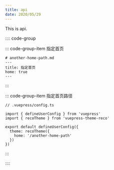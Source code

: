 ```yaml
---
title: api
date: 2020/05/29
---
```


This is api.

:::: code-group 

::: code-group-item 指定首页

```vue
# another-home-path.md
---
title: 指定首页
home: true
---
```



::: 

::: code-group-item 指定首页路径

```vue
// .vuepress/config.ts

import { defineUserConfig } from 'vuepress'
import { recoTheme } from 'vuepress-theme-reco'

export default defineUserConfig({
  theme: recoTheme({
    home: '/another-home-path'
  })
})
```



::: 

::::